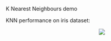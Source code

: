K Nearest Neighbours demo

KNN performance on iris dataset:

<p align="center">
	<img src="iris_confusion_matrix.png"/>
</p>
